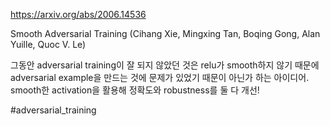 https://arxiv.org/abs/2006.14536

Smooth Adversarial Training (Cihang Xie, Mingxing Tan, Boqing Gong, Alan Yuille, Quoc V. Le)

그동안 adversarial training이 잘 되지 않았던 것은 relu가 smooth하지 않기 때문에 adversarial example을 만드는 것에 문제가 있었기 때문이 아닌가 하는 아이디어. smooth한 activation을 활용해 정확도와 robustness를 둘 다 개선!

#adversarial_training 